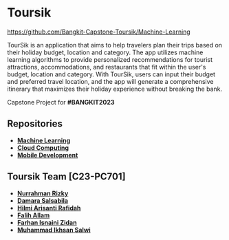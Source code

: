 
# Toursik

https://github.com/Bangkit-Capstone-Toursik/Machine-Learning

TourSik is an application that aims to help travelers plan their trips based on their holiday budget, location and category. The app utilizes machine learning algorithms to provide personalized recommendations for tourist attractions, accommodations, and restaurants that fit within the user's budget, location and category. With TourSik, users can input their budget and preferred travel location, and the app will generate a comprehensive itinerary that maximizes their holiday experience without breaking the bank.

Capstone Project for <strong>#BANGKIT2023<strong>

## Repositories

 - [Machine Learning](https://github.com/Bangkit-Capstone-Toursik/Machine-Learning)
 - [Cloud Computing](https://github.com/Bangkit-Capstone-Toursik/Cloud-Computing)
 - [Mobile Development](https://github.com/Bangkit-Capstone-Toursik/ProjectCapstone)


## Toursik Team [C23-PC701]

- [Nurrahman Rizky](https://github.com/gitnurrahman)
- [Damara Salsabila](https://github.com/damaraas)
- [Hilmi Arisanti Rafidah](https://github.com/hilmiarisanti)
- [Falih Allam](https://github.com/Falih1)
- [Farhan Isnaini Zidan](https://www.github.com/octokatherine)
- [Muhammad Ikhsan Salwi](https://github.com/IksanSalwi)

